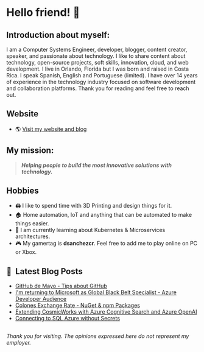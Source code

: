 # Hello friend! 👋

## Introduction about myself:

I am a Computer Systems Engineer, developer, blogger, content creator, speaker, and passionate about technology. I like to share content about technology, open-source projects, soft skills, innovation, cloud, and web development. I live in Orlando, Florida but I was born and raised in Costa Rica. I speak Spanish, English and Portuguese (limited). I have over 14 years of experience in the technology industry focused on software development and collaboration platforms. Thank you for reading and feel free to reach out.

## Website
- 🌎 [Visit my website and blog](https://dsanchezcr.com)

## My mission:
> ***Helping people to build the most innovative solutions with technology.***

## Hobbies 
- 🖨️ I like to spend time with 3D Printing and design things for it.
- 🏠 Home automation, IoT and anything that can be automated to make things easier.
- 🌱 I am currently learning about Kubernetes & Microservices architectures.
- 🎮 My gamertag is **dsanchezcr**. Feel free to add me to play online on PC or Xbox.

## 📕 &nbsp;**Latest Blog Posts**
<!-- BLOG-POST-LIST:START -->
- [GitHub de Mayo - Tips about GitHub](https://dsanchezcr.com/blog/github-de-mayo)
- [I&#39;m returning to Microsoft as Global Black Belt Specialist - Azure Developer Audience](https://dsanchezcr.com/blog/Microsoft)
- [Colones Exchange Rate - NuGet &amp; npm Packages](https://dsanchezcr.com/blog/colones-exchange-rate-package)
- [Extending CosmicWorks with Azure Cognitive Search and Azure OpenAI](https://dsanchezcr.com/blog/cosmicworks-azure-cognitive-search-azure-openai)
- [Connecting to SQL Azure without Secrets](https://dsanchezcr.com/blog/SQL-Azure-Without-Secrets)
<!-- BLOG-POST-LIST:END -->

##
*Thank you for visiting. The opinions expressed here do not represent my employer.*
